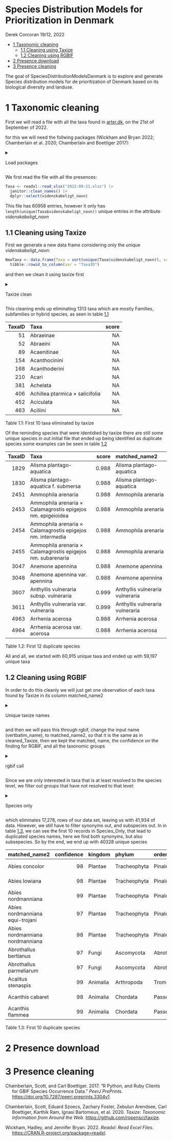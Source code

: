 Species Distribution Models for Prioritization in Denmark
================
Derek Corcoran
19/12, 2022

-   [1 Taxonomic cleaning](#1-taxonomic-cleaning)
    -   [1.1 Cleaning using Taxize](#11-cleaning-using-taxize)
    -   [1.2 Cleaning using RGBIF](#12-cleaning-using-rgbif)
-   [2 Presence download](#2-presence-download)
-   [3 Presence cleaning](#3-presence-cleaning)

<!-- README.md is generated from README.Rmd. Please edit that file -->
<!-- badges: start -->
<!-- badges: end -->

The goal of SpeciesDistributionModelsDanmark is to explore and generate
Species distribution models for de prioritization of Denmark based on
its biological diversity and landuse.

# 1 Taxonomic cleaning

First we will read a file with all the taxa found in
[arter.dk](https://arter.dk/landing-page), on the 21st of September of
2022.

for this we will need the follwing packages (Wickham and Bryan 2022;
Chamberlain et al. 2020; Chamberlain and Boettiger 2017):

<details style="\&quot;margin-bottom:10px;\&quot;">
<summary>

Load packages

</summary>

``` r
library(readxl)
library(taxize)
library(rgbif)
library(janitor)
library(dplyr)
library(stringr)
```

</details>

We first read the file with all the presences:

``` r
Taxa <- readxl::read_xlsx("2022-09-21.xlsx") |> 
  janitor::clean_names() |> 
  dplyr::select(videnskabeligt_navn)
```

This file has 60958 entries, however it only has
`length(unique(Taxa$videnskabeligt_navn))` unique entries in the
attribute *videnskabeligt_navn*

## 1.1 Cleaning using Taxize

First we generate a new data frame considering only the unique
*videnskabeligt_navn*:

``` r
NewTaxa <- data.frame(Taxa = sort(unique(Taxa$videnskabeligt_navn)), score = NA, matched_name2 = NA) |> 
  tibble::rowid_to_column(var = "TaxaID")
```

and then we clean it using taxize first

<details style="\&quot;margin-bottom:10px;\&quot;">
<summary>

Taxize clean

</summary>

``` r
dir.create("Results")

for(i in 1:nrow(NewTaxa)){
  try({
    Temp <- taxize::gnr_resolve(NewTaxa$Taxa[i],
                                         data_source_ids = "11", canonical = TRUE, best_match_only = T) |> 
      dplyr::select(score, matched_name2)
    NewTaxa[i,3:4] <- Temp
      if((i %% 50) == 0){
      message(paste(i, "of", nrow(NewTaxa), "Ready!", Sys.time()))
      readr::write_csv(NewTaxa, "Results/Cleaned_Taxa_Taxize.csv")
    }
    gc()
  }, silent = T)
  
}
```

</details>

This cleaning ends up eliminating 1313 taxa which are mostly Families,
subfamilies or hybrid species, as seen in table
<a href="#tab:tableout1">1.1</a>

| TaxaID | Taxa                            | score |
|-------:|:--------------------------------|------:|
|     51 | Abraeinae                       |    NA |
|     52 | Abraeini                        |    NA |
|     89 | Acaenitinae                     |    NA |
|    154 | Acanthocinini                   |    NA |
|    168 | Acanthoderini                   |    NA |
|    210 | Acari                           |    NA |
|    381 | Achelata                        |    NA |
|    406 | Achillea ptarmica × salicifolia |    NA |
|    452 | Aciculata                       |    NA |
|    463 | Aciliini                        |    NA |

Table 1.1: First 10 taxa eliminated by taxize

Of the reminding species that were identidied by taxize there are still
some unique species in out initial file that ended up being identified
as duplicate species some examples can be seen in table
<a href="#tab:FindDuplicates">1.2</a>

| TaxaID | Taxa                                                        | score | matched_name2                   |
|-------:|:------------------------------------------------------------|------:|:--------------------------------|
|   1829 | Alisma plantago-aquatica                                    | 0.988 | Alisma plantago-aquatica        |
|   1830 | Alisma plantago-aquatica f. submersa                        | 0.988 | Alisma plantago-aquatica        |
|   2451 | Ammophila arenaria                                          | 0.988 | Ammophila arenaria              |
|   2453 | Ammophila arenaria × Calamagrostis epigejos nm. epigeioidea | 0.988 | Ammophila arenaria              |
|   2454 | Ammophila arenaria × Calamagrostis epigejos nm. intermedia  | 0.988 | Ammophila arenaria              |
|   2455 | Ammophila arenaria × Calamagrostis epigejos nm. subarenaria | 0.988 | Ammophila arenaria              |
|   3047 | Anemone apennina                                            | 0.988 | Anemone apennina                |
|   3048 | Anemone apennina var. apennina                              | 0.988 | Anemone apennina                |
|   3607 | Anthyllis vulneraria subsp. vulneraria                      | 0.999 | Anthyllis vulneraria vulneraria |
|   3611 | Anthyllis vulneraria var. vulneraria                        | 0.999 | Anthyllis vulneraria vulneraria |
|   4963 | Arrhenia acerosa                                            | 0.988 | Arrhenia acerosa                |
|   4964 | Arrhenia acerosa var. acerosa                               | 0.988 | Arrhenia acerosa                |

Table 1.2: First 12 duplicate species

All and all, we started with 60,915 unique taxa and ended up with 59,197
unique taxa

## 1.2 Cleaning using RGBIF

In order to do this cleanly we will just get one observation of each
taxa found by Taxize in its column matched_name2

<details style="\&quot;margin-bottom:10px;\&quot;">
<summary>

Unique taxize names

</summary>

``` r
Cleaned_Taxize <- NewTaxa |> 
  dplyr::filter(!is.na(matched_name2)) |> 
  dplyr::group_by(matched_name2) |> 
  dplyr::filter(TaxaID == min(TaxaID)) |> 
  ungroup()
```

</details>

and then we will pass this through rgbif, change the input name
(vertbatim_name), to matched_name2, so that it is the same as in
cleaned_Taxize, then we kept the matched, name, the confidence on the
finding for RGBIF, and all the taxonomic groups

<details style="\&quot;margin-bottom:10px;\&quot;">
<summary>

rgbif call

</summary>

``` r
rgbif_find <- rgbif::name_backbone_checklist(Cleaned_Taxize$matched_name2) |>
  # Change name to match the cleaned_taxize dataset
  dplyr::rename(matched_name2 = verbatim_name) |> 
  dplyr::relocate(matched_name2, .before = everything()) |> 
  dplyr::select(matched_name2, confidence, kingdom, phylum, order, family, genus, species)

readr::write_csv(rgbif_find, "Results/Cleaned_Taxa_rgbif.csv")
```

</details>

Since we are only interested in taxa that is at least resolved to the
species level, we filter out groups that have not resolved to that
level:

<details style="\&quot;margin-bottom:10px;\&quot;">
<summary>

Species only

</summary>

``` r
Species_Only <- rgbif_find |> 
  dplyr::filter(!is.na(species))
```

</details>

which eliminates 17,278, rows of our data set, leaving us with 41,934 of
data. However, we still have to filter synonyms out, and subspecies out.
In in table <a href="#tab:DuplicateTablesGBIF">1.3</a>, we can see the
first 10 records in Species_Only, that lead to duplicated species names,
here we find both synonyms, but also subsepecies. So by the end, we end
up with 40328 unique species

| matched_name2                   | confidence | kingdom  | phylum       | order          | family         | genus       | species                 |
|:--------------------------------|-----------:|:---------|:-------------|:---------------|:---------------|:------------|:------------------------|
| Abies concolor                  |         98 | Plantae  | Tracheophyta | Pinales        | Pinaceae       | Abies       | Abies concolor          |
| Abies lowiana                   |         98 | Plantae  | Tracheophyta | Pinales        | Pinaceae       | Abies       | Abies concolor          |
| Abies nordmanniana              |         99 | Plantae  | Tracheophyta | Pinales        | Pinaceae       | Abies       | Abies nordmanniana      |
| Abies nordmanniana equi-trojani |         97 | Plantae  | Tracheophyta | Pinales        | Pinaceae       | Abies       | Abies nordmanniana      |
| Abies nordmanniana nordmanniana |         98 | Plantae  | Tracheophyta | Pinales        | Pinaceae       | Abies       | Abies nordmanniana      |
| Abrothallus bertianus           |         97 | Fungi    | Ascomycota   | Abrothallales  | Abrothallaceae | Abrothallus | Abrothallus parmeliarum |
| Abrothallus parmeliarum         |         97 | Fungi    | Ascomycota   | Abrothallales  | Abrothallaceae | Abrothallus | Abrothallus parmeliarum |
| Acalitus stenaspis              |         99 | Animalia | Arthropoda   | Trombidiformes | Eriophyidae    | Acalitus    | Acalitus stenaspis      |
| Acanthis cabaret                |         98 | Animalia | Chordata     | Passeriformes  | Fringillidae   | Acanthis    | Acanthis flammea        |
| Acanthis flammea                |         99 | Animalia | Chordata     | Passeriformes  | Fringillidae   | Acanthis    | Acanthis flammea        |

Table 1.3: First 10 duplicate species

# 2 Presence download

# 3 Presence cleaning

<div id="refs" class="references csl-bib-body hanging-indent">

<div id="ref-Chamberlain2017RGBIF" class="csl-entry">

Chamberlain, Scott, and Carl Boettiger. 2017. “R Python, and Ruby
Clients for GBIF Species Occurrence Data.” *PeerJ PrePrints*.
<https://doi.org/10.7287/peerj.preprints.3304v1>.

</div>

<div id="ref-Chamberlain2020Taxize" class="csl-entry">

Chamberlain, Scott, Eduard Szoecs, Zachary Foster, Zebulun Arendsee,
Carl Boettiger, Karthik Ram, Ignasi Bartomeus, et al. 2020. *Taxize:
Taxonomic Information from Around the Web*.
<https://github.com/ropensci/taxize>.

</div>

<div id="ref-Wickham2022Readxl" class="csl-entry">

Wickham, Hadley, and Jennifer Bryan. 2022. *Readxl: Read Excel Files*.
<https://CRAN.R-project.org/package=readxl>.

</div>

</div>
